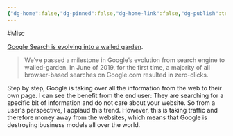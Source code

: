 ```yaml
---
{"dg-home":false,"dg-pinned":false,"dg-home-link":false,"dg-publish":true,"tags":["dgblip"],"created-date":"2019-08-16T00:00:00","disabled rules":["yaml-title","yaml-title-alias","file-name-heading"],"title":"philipp @ 2019-08-16","dg-permalink":"2019/08/16/google-turns-into-a-walled-garden/","updated-date":"2025-04-30T22:27:34","dg-path":"blips/2019-08-16-google-turns-into-a-walled-garden.md","permalink":"/2019/08/16/google-turns-into-a-walled-garden/","dgPassFrontmatter":true}
---
```



#Misc

[Google Search is evolving into a walled garden](https://sparktoro.com/blog/less-than-half-of-google-searches-now-result-in-a-click/).

> We’ve passed a milestone in Google’s evolution from search engine to walled-garden. In June of 2019, for the first time, a majority of all browser-based searches on Google.com resulted in zero-clicks.

Step by step, Google is taking over all the information from the web to their own page. I can see the benefit from the end user: They are searching for a specific bit of information and do not care about your website. So from a user's perspective, I applaud this trend. However, this is taking traffic and therefore money away from the websites, which means that Google is destroying business models all over the world.



